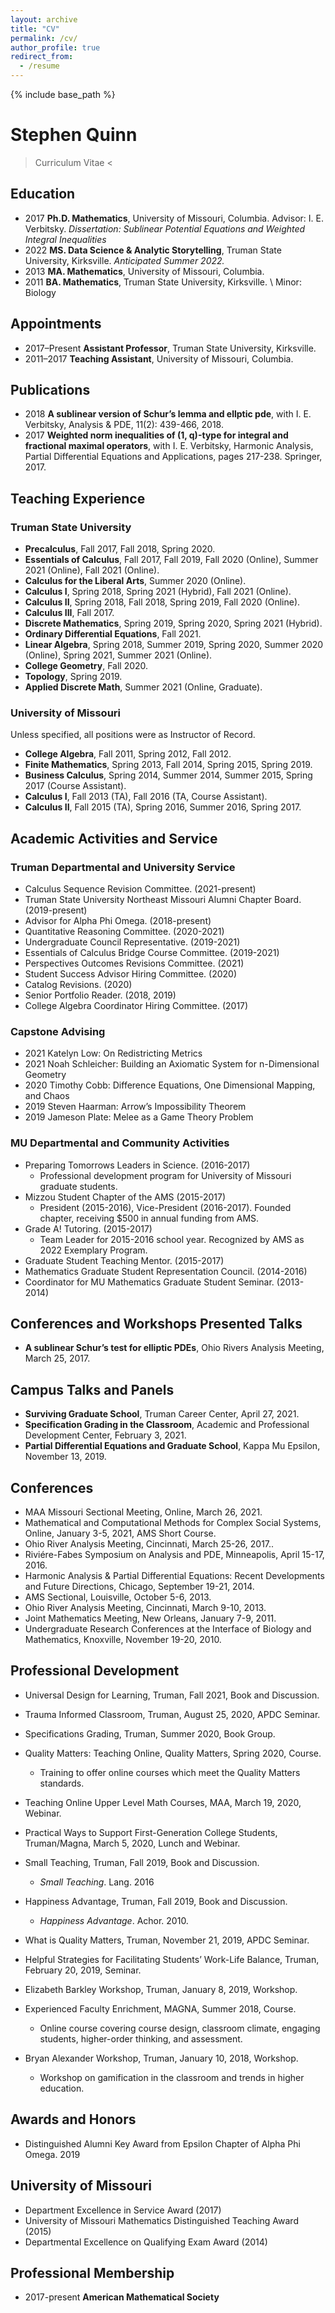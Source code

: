 ```yaml
---
layout: archive
title: "CV"
permalink: /cv/
author_profile: true
redirect_from:
  - /resume
---
```


{% include base_path %}

# Stephen Quinn
> Curriculum Vitae < 
## Education
- 2017 **Ph.D. Mathematics**, University of Missouri, Columbia. Advisor: I. E. Verbitsky. *Dissertation: Sublinear Potential Equations and Weighted Integral Inequalities*
- 2022 **MS. Data Science & Analytic Storytelling**, Truman State University, Kirksville.
*Anticipated Summer 2022.*
- 2013 **MA. Mathematics**, University of Missouri, Columbia.
- 2011 **BA. Mathematics**, Truman State University, Kirksville. \\
Minor: Biology

## Appointments
- 2017–Present **Assistant Professor**, Truman State University, Kirksville. 
- 2011–2017 **Teaching Assistant**, University of Missouri, Columbia.

## Publications
- 2018 **A sublinear version of Schur’s lemma and ellptic pde**, with I. E. Verbitsky, Analysis & PDE, 11(2): 439-466, 2018.
- 2017 **Weighted norm inequalities of (1, q)-type for integral and fractional maximal operators**, with I. E. Verbitsky, Harmonic Analysis, Partial Differential Equations and Applications, pages 217-238. Springer, 2017.

## Teaching Experience 
### Truman State University
- **Precalculus**, Fall 2017, Fall 2018, Spring 2020.
- **Essentials of Calculus**, Fall 2017, Fall 2019, Fall 2020 (Online), Summer 2021 (Online), Fall 2021 (Online).
- **Calculus for the Liberal Arts**, Summer 2020 (Online).
- **Calculus I**, Spring 2018, Spring 2021 (Hybrid), Fall 2021 (Online).
- **Calculus II**, Spring 2018, Fall 2018, Spring 2019, Fall 2020 (Online).
- **Calculus III**, Fall 2017.
- **Discrete Mathematics**, Spring 2019, Spring 2020, Spring 2021 (Hybrid).
- **Ordinary Differential Equations**, Fall 2021.
- **Linear Algebra**, Spring 2018, Summer 2019, Spring 2020, Summer 2020 (Online), Spring 2021, Summer 2021 (Online).
- **College Geometry**, Fall 2020.
- **Topology**, Spring 2019.
- **Applied Discrete Math**, Summer 2021 (Online, Graduate).

### University of Missouri
Unless specified, all positions were as Instructor of Record.
- **College Algebra**, Fall 2011, Spring 2012, Fall 2012.
- **Finite Mathematics**, Spring 2013, Fall 2014, Spring 2015, Spring 2019.
- **Business Calculus**, Spring 2014, Summer 2014, Summer 2015, Spring 2017 (Course Assistant). 
- **Calculus I**, Fall 2013 (TA), Fall 2016 (TA, Course Assistant).
- **Calculus II**, Fall 2015 (TA), Spring 2016, Summer 2016, Spring 2017.

## Academic Activities and Service 

### Truman Departmental and University Service
- Calculus Sequence Revision Committee. (2021-present)
- Truman State University Northeast Missouri Alumni Chapter Board. (2019-present)
- Advisor for Alpha Phi Omega. (2018-present)
- Quantitative Reasoning Committee. (2020-2021)
- Undergraduate Council Representative. (2019-2021)
- Essentials of Calculus Bridge Course Committee. (2019-2021)
- Perspectives Outcomes Revisions Committee. (2021)
- Student Success Advisor Hiring Committee. (2020)
- Catalog Revisions. (2020)
- Senior Portfolio Reader. (2018, 2019)
- College Algebra Coordinator Hiring Committee. (2017)

### Capstone Advising
- 2021 Katelyn Low: On Redistricting Metrics
- 2021 Noah Schleicher: Building an Axiomatic System for n-Dimensional Geometry 
- 2020 Timothy Cobb: Difference Equations, One Dimensional Mapping, and Chaos 
- 2019 Steven Haarman: Arrow’s Impossibility Theorem
- 2019 Jameson Plate: Melee as a Game Theory Problem

### MU Departmental and Community Activities
- Preparing Tomorrows Leaders in Science. (2016-2017)
  - Professional development program for University of Missouri graduate students.
- Mizzou Student Chapter of the AMS (2015-2017)
  - President (2015-2016), Vice-President (2016-2017). Founded chapter, receiving $500 in annual funding from AMS.
- Grade A! Tutoring. (2015-2017)
  - Team Leader for 2015-2016 school year. Recognized by AMS as 2022 Exemplary Program.
- Graduate Student Teaching Mentor. (2015-2017)
- Mathematics Graduate Student Representation Council. (2014-2016)
- Coordinator for MU Mathematics Graduate Student Seminar. (2013-2014)

## Conferences and Workshops Presented Talks
- **A sublinear Schur’s test for elliptic PDEs**, Ohio Rivers Analysis Meeting, March 25, 2017.

## Campus Talks and Panels
- **Surviving Graduate School**, Truman Career Center, April 27, 2021. 
- **Specification Grading in the Classroom**, Academic and Professional Development Center, February 3, 2021.
- **Partial Differential Equations and Graduate School**, Kappa Mu Epsilon,
November 13, 2019.

## Conferences
- MAA Missouri Sectional Meeting, Online, March 26, 2021.
- Mathematical and Computational Methods for Complex Social Systems,
Online, January 3-5, 2021, AMS Short Course.
-  Ohio River Analysis Meeting, Cincinnati, March 25-26, 2017..
-  Riviére-Fabes Symposium on Analysis and PDE, Minneapolis, April 15-17, 2016.
-  Harmonic Analysis & Partial Differential Equations: Recent Developments and Future Directions, Chicago, September 19-21, 2014.
-  AMS Sectional, Louisville, October 5-6, 2013.
-  Ohio River Analysis Meeting, Cincinnati, March 9-10, 2013.
-  Joint Mathematics Meeting, New Orleans, January 7-9, 2011.
-  Undergraduate Research Conferences at the Interface of Biology and Mathematics, Knoxville, November 19-20, 2010.

## Professional Development
-  Universal Design for Learning, Truman, Fall 2021, Book and Discussion. 
- Trauma Informed Classroom, Truman, August 25, 2020, APDC Seminar.
- Specifications Grading, Truman, Summer 2020, Book Group.
- Quality Matters: Teaching Online, Quality Matters, Spring 2020, Course.
  - Training to offer online courses which meet the Quality Matters standards.
- Teaching Online Upper Level Math Courses, MAA, March 19, 2020, Webinar.
- Practical Ways to Support First-Generation College Students, Truman/Magna, March 5, 2020, Lunch and Webinar.
- Small Teaching, Truman, Fall 2019, Book and Discussion. 
  - *Small Teaching*. Lang. 2016
- Happiness Advantage, Truman, Fall 2019, Book and Discussion. 
  - *Happiness Advantage*. Achor. 2010.

- What is Quality Matters, Truman, November 21, 2019, APDC Seminar. 
- Helpful Strategies for Facilitating Students’ Work-Life Balance, Truman, February 20, 2019,  Seminar.
- Elizabeth Barkley Workshop, Truman, January 8, 2019, Workshop.
- Experienced Faculty Enrichment, MAGNA, Summer 2018, Course.
  - Online course covering course design, classroom climate, engaging students, higher-order thinking, and assessment.
- Bryan Alexander Workshop, Truman, January 10, 2018, Workshop. 
  - Workshop on gamification in the classroom and trends in higher education.

## Awards and Honors
- Distinguished Alumni Key Award from Epsilon Chapter of Alpha Phi Omega. 2019

## University of Missouri
- Department Excellence in Service Award (2017)
- University of Missouri Mathematics Distinguished Teaching Award (2015)
- Departmental Excellence on Qualifying Exam Award (2014)

## Professional Membership

- 2017-present **American Mathematical Society**